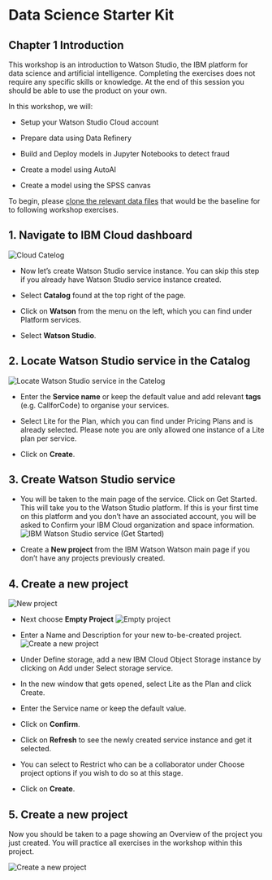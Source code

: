 # Data Science Starter Kit


## Chapter 1 Introduction

This workshop is an introduction to Watson Studio, the IBM platform for data science and artificial intelligence. Completing the exercises does not require any specific skills or knowledge. At the end of this session you should be able to use the product on your own.

In this workshop, we will:

- Setup your Watson Studio Cloud account

- Prepare data using Data Refinery

- Build and Deploy models in Jupyter Notebooks to detect fraud

- Create a model using AutoAI

- Create a model using the SPSS canvas

To begin, please [clone the relevant data files](https://github.com/zacaintmyname/CFCImages) that would be the baseline for to following workshop exercises.

## 1. Navigate to IBM Cloud dashboard

![Cloud Catelog](Images/1.png)

- Now let’s create Watson Studio service instance. You can skip this step if you already have Watson Studio service instance created.

- Select **Catalog** found at the top right of the page.
- Click on **Watson** from the menu on the left, which you can find under Platform services.
- Select **Watson Studio**.

## 2. Locate **Watson Studio** service in the Catalog
![Locate Watson Studio service in the Catelog](Images/2.png)

- Enter the **Service name** or keep the default value and add relevant **tags** (e.g. CallforCode) to organise your services. 

- Select Lite for the Plan, which you can find under Pricing Plans and is already selected. Please note you are only allowed one instance of a Lite plan per service.

- Click on **Create**.

## 3. Create **Watson Studio** service

- You will be taken to the main page of the service. Click on Get Started. This will take you to the Watson Studio platform. If this is your first time on this platform and you don’t have an associated account, you will be asked to Confirm your IBM Cloud organization and space information.
![IBM Watson Studio service (Get Started)](Images/3.png)

- Create a **New project** from the IBM Watson Watson main page if you don’t have any projects previously created.

## 4. Create a new project

![New project](Images/4.png)

- Next choose **Empty Project**
![Empty project](Images/5.png)

- Enter a Name and Description for your new to-be-created project.
![Create a new project](Images/6.png)

- Under Define storage, add a new IBM Cloud Object Storage instance by clicking on Add under Select storage service.
- In the new window that gets opened, select Lite as the Plan and click Create.
- Enter the Service name or keep the default value.
- Click on **Confirm**.
- Click on **Refresh** to see the newly created service instance and get it selected.
- You can select to Restrict who can be a collaborator under Choose project options if you wish to do so at this stage.
- Click on **Create**.

## 5. Create a new project

Now you should be taken to a page showing an Overview of the project you just created. You will practice all exercises in the workshop within this project.

![Create a new project](Images/7.png)

